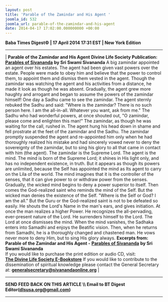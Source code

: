 ```yaml
---
layout: post
title: 'Parable of the Zamindar and His Agent '
joomla_id: 532
joomla_url: parable-of-the-zamindar-and-his-agent
date: 2014-04-17 17:02:00.000000000 +00:00
---
```

**Baba Times Digest© | 17 April 2014 17:31 EST | New York Edition**
* * *
|
**Parable of the Zamindar and His Agent**
**Divine Life Society Publication:** [**Parables of Sivananda**](http://www.dlshq.org/download/parables.htm#_VPID_12) **by Sri Swami Sivananda**
A big zamindar appointed an agent over his estates. The agent had been given vast powers over the estate. People were made to obey him and believe that the power to control them, to appoint them and dismiss them vested in the agent. Though the zamindar was watching the agent and his activities from a distance, he made it look as though he was absent. Gradually, the agent grew more haughty and arrogant and began to assume the powers of the zamindar himself!
One day a Sadhu came to see the zamindar. The agent sternly rebuked the Sadhu and said: "Where is the zamindar? There is no such person here. I am the all-in-all. Whatever you want, ask from me." The Sadhu who had wonderful powers, at once shouted out, "O zamindar, please come and enlighten this man!" The zamindar, as though he was waiting for the call, rushed in. The agent hung his head down in shame and fell prostrate at the feet of the zamindar and the Sadhu. The zamindar promptly suspended the agent and re-appointed him only when he had thoroughly realized his mistake and had sincerely vowed never to deny the sovereignty of the zamindar, but to sing his glory to all that came in contact with him (the agent).
The zamindar is the Supreme Lord. The agent is the mind. The mind is born of the Supreme Lord; it shines in His light only, and has no independent existence, in truth. But it appears as though its powers are unlimited, because the Self has appointed the mind as Its agent to carry on the Lila of the world. The mind imagines that it is the controller of the senses, that it can give power to or withdraw power from the senses. Gradually, the wicked mind begins to deny a power superior to itself. Then comes the God-realized saint who reminds the mind of the Self. But the wicked man denies the existence of the Self. "Where is the Self or God? I am the all." But the Guru or the God-realized saint is not to be defeated so easily. He shouts the Lord's Name in the man's ears, and gives initiation. At once the man realizes a higher Power.
He recognizes the all-pervading, ever-present nature of the Lord. He surrenders himself to the Lord. The Lord at once dismisses the mind. When the mind vanishes, the Sadhaka enters into Samadhi and enjoys the Beatific vision. Then, when he returns from Samadhi, he is a thoroughly changed and chastened man. He vows never more to deny Him, but to sing His glory always.
**Excerpts from:**
**Parable of the Zamindar and His Agent -** [**Parables of Sivananda**](http://www.dlshq.org/download/parables.htm#_VPID_12) **by Sri Swami Sivananda**  
If you would like to purchase the print edition or audio CD, visit:   
 [**The Divine Life Society E-Bookstore**](http://www.dlshq.org/cgi-bin/store/commerce.cgi?category=krishnananda&cart_id=1394930528.401)
If you would like to contribute to the dissemination of spiritual knowledge please contact the General Secretary at:
**[generalsecretary@sivanandaonline.org](mailto:generalsecretary@sivanandaonline.org)**
 |
* * *
**SEND FEED BACK ON THIS ARTICLE \\\ Email to BT Digest Editor[](mailto:dlsusa.org@gmail.com?subject=DLS%20Posts)(dlsusa.org@gmail.com)**
* * *
  
